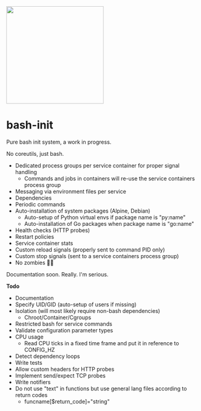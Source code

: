 <img src="https://user-images.githubusercontent.com/2972950/216524472-0b9d50fb-6b36-41e2-8ce0-fa84a537fc45.svg" width="256">

# bash-init

Pure bash init system, a work in progress.

No coreutils, just bash.

- Dedicated process groups per service container for proper signal handling
  - Commands and jobs in containers will re-use the service containers process group
- Messaging via environment files per service
- Dependencies
- Periodic commands
- Auto-installation of system packages (Alpine, Debian)
  - Auto-setup of Python virtual envs if package name is "py:name"
  - Auto-installation of Go packages when package name is "go:name"
- Health checks (HTTP probes)
- Restart policies
- Service container stats
- Custom reload signals (properly sent to command PID only)
- Custom stop signals (sent to a service containers process group)
- No zombies 🧟‍♂️

Documentation soon. Really. I'm serious.

**Todo**

- Documentation
- Specify UID/GID (auto-setup of users if missing)
- Isolation (will most likely require non-bash dependencies)
  - Chroot/Container/Cgroups
- Restricted bash for service commands
- Validate configuration parameter types
- CPU usage
  - Read CPU ticks in a fixed time frame and put it in reference to CONFIG_HZ
- Detect dependency loops
- Write tests
- Allow custom headers for HTTP probes
- Implement send/expect TCP probes
- Write notifiers
- Do not use "text" in functions but use general lang files according to return codes
  - funcname[$return_code]="string"
